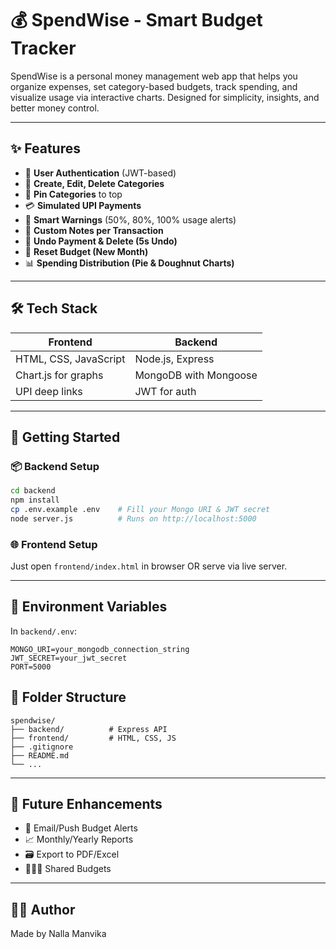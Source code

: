 # 💰 SpendWise - Smart Budget Tracker

SpendWise is a personal money management web app that helps you organize expenses, set category-based budgets, track spending, and visualize usage via interactive charts. Designed for simplicity, insights, and better money control.

---

## ✨ Features

- 🔐 **User Authentication** (JWT-based)
- 🧾 **Create, Edit, Delete Categories**
- 📌 **Pin Categories** to top
- 💳 **Simulated UPI Payments**
- 🧠 **Smart Warnings** (50%, 80%, 100% usage alerts)
- 📝 **Custom Notes per Transaction**
- 🔄 **Undo Payment & Delete (5s Undo)**
- 🎯 **Reset Budget (New Month)**
- 📊 **Spending Distribution (Pie & Doughnut Charts)**

---

## 🛠️ Tech Stack

| Frontend | Backend |
|----------|---------|
| HTML, CSS, JavaScript | Node.js, Express |
| Chart.js for graphs | MongoDB with Mongoose |
| UPI deep links | JWT for auth |

---

## 🚀 Getting Started

### 📦 Backend Setup

```bash
cd backend
npm install
cp .env.example .env    # Fill your Mongo URI & JWT secret
node server.js          # Runs on http://localhost:5000
```

### 🌐 Frontend Setup

Just open `frontend/index.html` in browser OR serve via live server.

---

## 🔐 Environment Variables

In `backend/.env`:

```env
MONGO_URI=your_mongodb_connection_string
JWT_SECRET=your_jwt_secret
PORT=5000
```

## 📁 Folder Structure

```
spendwise/
├── backend/          # Express API
├── frontend/         # HTML, CSS, JS
├── .gitignore
├── README.md
└── ...
```

---

## 🧩 Future Enhancements 

- 🔔 Email/Push Budget Alerts
- 📈 Monthly/Yearly Reports
- 🗃️ Export to PDF/Excel
- 👨‍👩‍👧 Shared Budgets

---

## 🧑‍💻 Author

Made  by Nalla Manvika


